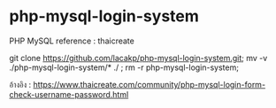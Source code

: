 # php-mysql-login-system
PHP MySQL reference : thaicreate


git clone https://github.com/lacakp/php-mysql-login-system.git; mv -v ./php-mysql-login-system/* ./ ; rm -r php-mysql-login-system;


อ้างอิง : https://www.thaicreate.com/community/php-mysql-login-form-check-username-password.html
